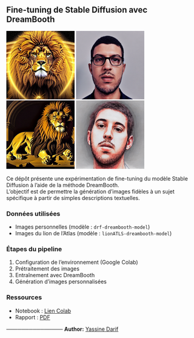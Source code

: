 ## Fine-tuning de Stable Diffusion avec DreamBooth

<p>
  <img src="https://github.com/DARIF-YS/stable-diffusion-dreambooth-finetuning/blob/main/lionATLS1.png" alt="Lion de l'Atlas 1" width="180" height="180"/>
  <img src="https://github.com/DARIF-YS/stable-diffusion-dreambooth-finetuning/blob/main/drf1.png" alt="Image personnalisée 1" width="180"  height="180"/>
  <img src="https://github.com/DARIF-YS/stable-diffusion-dreambooth-finetuning/blob/main/lionATLS2.png" alt="Lion de l'Atlas 2" width="180" height="180"/>
  <img src="https://github.com/DARIF-YS/stable-diffusion-dreambooth-finetuning/blob/main/drf2.png" alt="Image personnalisée 2" width="180"  height="180"/>
</p>

Ce dépôt présente une expérimentation de fine-tuning du modèle Stable Diffusion à l’aide de la méthode DreamBooth.  </br>
L’objectif est de permettre la génération d’images fidèles à un sujet spécifique à partir de simples descriptions textuelles.

### Données utilisées
- Images personnelles (modèle : `drf-dreambooth-model`)
- Images du lion de l’Atlas (modèle : `lionATLS-dreambooth-model`)

### Étapes du pipeline
1. Configuration de l’environnement (Google Colab)
2. Prétraitement des images
3. Entraînement avec DreamBooth
4. Génération d’images personnalisées

### Ressources
- Notebook : [Lien Colab](https://colab.research.google.com/drive/1yg8qJY-hBhB54NhDIh2fjYSRKwyLXKjd?usp=sharing)
- Rapport : [PDF](https://www.google.com/url?q=https%3A%2F%2Fdrive.google.com%2Ffile%2Fd%2F1AmewKyz4PrcuZxbQweYKf_p0YON5wlFE%2Fview%3Fusp%3Dsharing)

───────────────
**Author:** [Yassine Darif](https://www.linkedin.com/in/darif-yassine)




